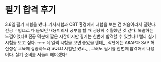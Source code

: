 # 필기 합격 후기

3.6일 필기 시험을 봤다. 기사시험과 CBT 환경에서 시험을 보는 건 처음이라서 떨렸다. 전공 수업으로 다 들었던 내용이라서 공부를 할 때 굉장히 수월했던 것 같다. 복습하는 느낌이었다!! 전공 덕분에 짧은 시간이지만 필기는 한번에 합격할 수 있었다!! 빨리 실기 시험을 보고 싶다. ㅜㅜ 더 일찍 시험을 보면 좋았을 텐데,,, 작년에는 ABAP과 SAP 혁신성장 교육에 집중하느라 SQLD 시험만 봤고.,,, 그래도 필기를 한번에 합격해서 다행이다. 실기 준비를 서둘러 해야겠다! 

